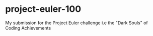 # project-euler-100
My submission for the Project Euler challenge i.e the "Dark Souls" of Coding Achievements

